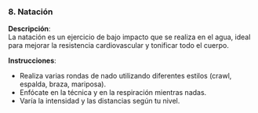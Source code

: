 ### 8. Natación

**Descripción**:  
La natación es un ejercicio de bajo impacto que se realiza en el agua, ideal para mejorar la resistencia cardiovascular y tonificar todo el cuerpo.

**Instrucciones**:  
- Realiza varias rondas de nado utilizando diferentes estilos (crawl, espalda, braza, mariposa).
- Enfócate en la técnica y en la respiración mientras nadas.
- Varía la intensidad y las distancias según tu nivel.